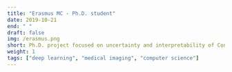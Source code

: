 ```yaml
---
title: "Erasmus MC - Ph.D. student"
date: 2019-10-21
end: " "
draft: false
img: /erasmus.png
short: Ph.D. project focused on uncertainty and interpretability of Convolutional Neural Networks, applied to cardiovascular diseases.
weight: 1
tags: ["deep learning", "medical imaging", "computer science"]
---
```

